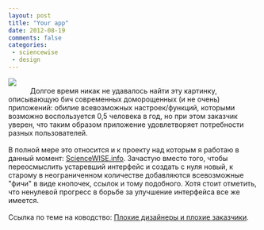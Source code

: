 ```yaml
---
layout: post
title: "Your app"
date: 2012-08-19
comments: false
categories:
 - sciencewise
 - design
---
```



<a href="http://1.bp.blogspot.com/-Ou0xqZTVUPE/UDEiHhZFysI/AAAAAAAAEaY/rJ9QZs_6Rio/s1600/yourproduct.jpg" imageanchor="1" style="clear: left; float: left; margin-bottom: 1em; margin-right: 2em;"><img border="0" src="http://1.bp.blogspot.com/-Ou0xqZTVUPE/UDEiHhZFysI/AAAAAAAAEaY/rJ9QZs_6Rio/s1600/yourproduct.jpg" /></a></div><br />Долгое время никак не удавалось найти эту картинку, описывающую бич современных доморощенных (и не очень) приложений: обилие всевозможных настроек/функций, которыми возможно воспользуется 0,5 человека в год, но при этом заказчик уверен, что таким образом приложение удовлетворяет потребности разных пользователей.<br /><br />В полной мере это относится и к проекту над которым я работаю в данный момент: <a href="http://sciencewise.info/">ScienceWISE.info</a>. Зачастую вместо того, чтобы переосмыслить&nbsp;устаревший интерфейс&nbsp;и создать с нуля новый, к старому в неограниченном количестве добавляются всевозможные "фичи" в виде кнопочек, ссылок и тому подобного. Хотя стоит отметить, что ненулевой прогресс в борьбе за улучшение интерфейса все же имеется.<br /><br />Ссылка по теме на ководство: <a href="http://www.artlebedev.ru/kovodstvo/sections/86/">Плохие дизайнеры и плохие заказчики</a>.</div>
